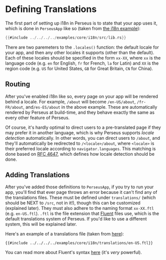 # Defining Translations

The first part of setting up i18n in Perseus is to state that your app uses it, which is done in `PerseusApp` like so (taken from [the i18n example](https://github.com/arctic-hen7/perseus/tree/main/examples/core/i18n)):

```rust
{{#include ../../../../examples/core/i18n/src/lib.rs}}
```

There are two paremeters to the `.locales()` function: the default locale for your app, and then any other locales it supports (other than the default). Each of these locales should be specified in the form `xx-XX`, where `xx` is the language code (e.g. `en` for English, `fr` for French, `la` for Latin) and `XX` is the region code (e.g. `US` for United States, `GB` for Great Britain, `CN` for China).

## Routing

After you've enabled i18n like so, every page on your app will be rendered behind a locale. For example, `/about` will become `/en-US/about`, `/fr-FR/about`, and`/es-ES/about` in the above example. These are automatically rendered by Perseus at build-time, and they behave exactly the same as every other feature of Perseus.

Of course, it's hardly optimal to direct users to a pre-translated page if they may prefer it in another language, which is why Perseus supports _locale detection_ automatically. In other words, you can direct users to `/about`, and they'll automatically be redirected to `/<locale>/about`, where `<locale>` is their preferred locale according to `navigator.languages`. This matching is done based on [RFC 4647](https://www.rfc-editor.org/rfc/rfc4647.txt), which defines how locale detection should be done.

## Adding Translations

After you've added those definitions to `PerseusApp`, if you try to run your app, you'll find that ever page throws an error because it can't find any of the translations files. These must be defined under `translations/` (which should be NEXT to `/src`, not in it!), though this can be customized (explained later). They must also adhere to the naming format `xx-XX.ftl` (e.g. `en-US.ftl`). `.ftl` is the file extension that [Fluent](https://projectfluent.org) files use, which is the default translations system of Perseus. If you'd like to use a different system, this will be explained later.

Here's an example of a translations file (taken from [here](https://github.com/arctic-hen7/perseus/blob/main/examples/core/i18n/translations/en-US.ftl)):

```fluent
{{#include ../../../../examples/core/i18n/translations/en-US.ftl}}
```

You can read more about Fluent's syntax [here](https://projectfluent.org) (it's _very_ powerful).

